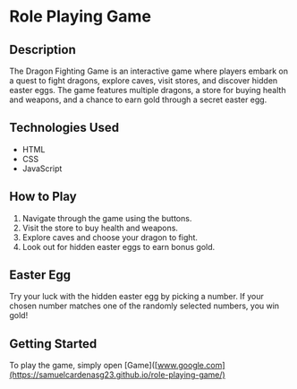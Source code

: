 # Role Playing Game

## Description
The Dragon Fighting Game is an interactive game where players embark on a quest to fight dragons, explore caves, visit stores, and discover hidden easter eggs. The game features multiple dragons, a store for buying health and weapons, and a chance to earn gold through a secret easter egg.

## Technologies Used
- HTML
- CSS
- JavaScript

## How to Play
1. Navigate through the game using the buttons.
2. Visit the store to buy health and weapons.
3. Explore caves and choose your dragon to fight.
4. Look out for hidden easter eggs to earn bonus gold.

## Easter Egg
Try your luck with the hidden easter egg by picking a number. If your chosen number matches one of the randomly selected numbers, you win gold!

## Getting Started
To play the game, simply open [Game]([www.google.com](https://samuelcardenasg23.github.io/role-playing-game/)
